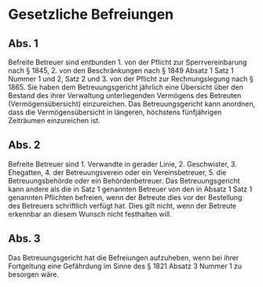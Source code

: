 # Gesetzliche Befreiungen



## Abs. 1

 Befreite Betreuer sind entbunden  1.
 von der Pflicht zur Sperrvereinbarung nach § 1845,
 2.
 von den Beschränkungen nach § 1849 Absatz 1 Satz 1 Nummer 1 und 2, Satz 2 und
 3.
 von der Pflicht zur Rechnungslegung nach § 1865.
Sie haben dem Betreuungsgericht jährlich eine Übersicht über den Bestand des ihrer Verwaltung unterliegenden Vermögens des Betreuten (Vermögensübersicht) einzureichen. Das Betreuungsgericht kann anordnen, dass die Vermögensübersicht in längeren, höchstens fünfjährigen Zeiträumen einzureichen ist.

## Abs. 2

 Befreite Betreuer sind  1.
 Verwandte in gerader Linie,
 2.
 Geschwister,
 3.
 Ehegatten,
 4.
 der Betreuungsverein oder ein Vereinsbetreuer,
 5.
 die Betreuungsbehörde oder ein Behördenbetreuer.
Das Betreuungsgericht kann andere als die in Satz 1 genannten Betreuer von den in Absatz 1 Satz 1 genannten Pflichten befreien, wenn der Betreute dies vor der Bestellung des Betreuers schriftlich verfügt hat. Dies gilt nicht, wenn der Betreute erkennbar an diesem Wunsch nicht festhalten will.

## Abs. 3

 Das Betreuungsgericht hat die Befreiungen aufzuheben, wenn bei ihrer Fortgeltung eine Gefährdung im Sinne des § 1821 Absatz 3 Nummer 1 zu besorgen wäre. 

